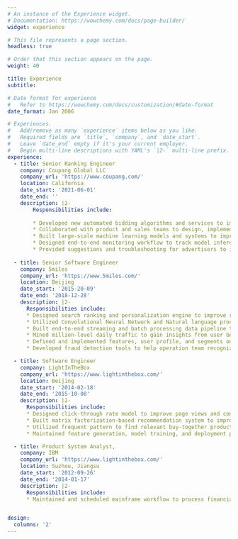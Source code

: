 ```yaml
---
# An instance of the Experience widget.
# Documentation: https://wowchemy.com/docs/page-builder/
widget: experience

# This file represents a page section.
headless: true

# Order that this section appears on the page.
weight: 40

title: Experience
subtitle:

# Date format for experience
#   Refer to https://wowchemy.com/docs/customization/#date-format
date_format: Jan 2006

# Experiences.
#   Add/remove as many `experience` items below as you like.
#   Required fields are `title`, `company`, and `date_start`.
#   Leave `date_end` empty if it's your current employer.
#   Begin multi-line descriptions with YAML's `|2-` multi-line prefix.
experience:
  - title: Senior Ranking Engineer
    company: Coupang Global LLC
    company_url: 'https://www.coupang.com/'
    location: California
    date_start: '2021-06-01'
    date_end: ''
    description: |2-
        Responsibilities include:
        
        * Developed new automated bidding algorithms and services to improve advertising platform efficiency.
        * Collaborated with product and sales teams to design, implement and optimize new product ad features.
        * Built large-scale machine learning models and systems to improve ad targeting, ranking, and relevance.
        * Designed end-to-end monitoring workflow to track model inference, bidding, auction, and ranking quality.
        * Provided suggestions and troubleshooting for advertisers to improve their return on investments.
        
  - title: Senior Software Engineer
    company: 5miles
    company_url: 'https://www.5miles.com/'
    location: Beijing
    date_start: '2015-20-09'
    date_end: '2018-12-28'
    description: |2-
      Responsibilities include:
      * Designed search ranking and personalization engine to improve relevance and engagement in search result page, home page, push notification and marketing campaigns.
      * Utilized Convolutional Neural Network and Natural language processing techniques to recognize product images and generate product descriptions.
      * Built end-to-end streaming and batch processing data pipeline to power feature engineering and model training.
      * Mined million-level daily traffic to gain insights from user behavior and preference.
      * Defined and implemented features, user profile, and segments on historical user behavior.
      * Developed fraud detection tools to help operation team recognize fraud traffic and scam users.

  - title: Software Engineer
    company: LightInTheBox
    company_url: 'https://www.lightinthebox.com/'
    location: Beijing
    date_start: '2014-02-18'
    date_end: '2015-10-08'
    description: |2-
      Responsibilities include:
      * Designed click-through rate model to improve page views and conversions on Women’s Clothing, Shoes and Bags, Wedding and Events, and Consumer Electronics categories.
      * Built matrix factorization-based recommendation system to improve user’s engagement on product page.
      * Utilized frequent pattern to find relevant buy-together products on checkout page.
      * Maintained feature generation, model training, and deployment pipelines on AWS.

  - title: Product System Analyst,
    company: IBM
    company_url: 'https://www.lightinthebox.com/'
    location: Suzhou, Jiangsu
    date_start: '2012-09-26'
    date_end: '2014-01-17'
    description: |2-
      Responsibilities include:
      * Maintained and scheduled mainframe workflow to process financial data.


design:
  columns: '2'
---
```

